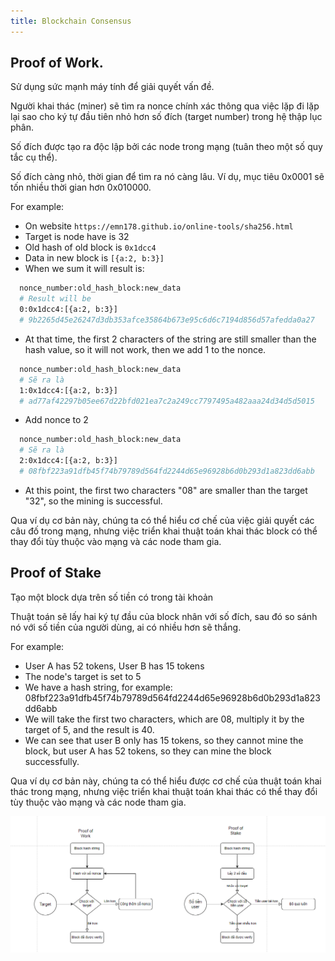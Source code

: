 ```yaml
---
title: Blockchain Consensus
---
```


## Proof of Work.

Sử dụng sức mạnh máy tính để giải quyết vấn đề.

Người khai thác (miner) sẽ tìm ra nonce chính xác thông qua việc lặp đi lặp lại sao cho ký tự đầu tiên nhỏ hơn số đích (target number) trong hệ thập lục phân.

Số đích được tạo ra độc lập bởi các node trong mạng (tuân theo một số quy tắc cụ thể).

Số đích càng nhỏ, thời gian để tìm ra nó càng lâu. Ví dụ, mục tiêu 0x0001 sẽ tốn nhiều thời gian hơn 0x010000.

For example:

- On website `https://emn178.github.io/online-tools/sha256.html`
- Target is node have is 32
- Old hash of old block is `0x1dcc4`
- Data in new block is `[{a:2, b:3}]`
- When we sum it will result is:

```bash
  nonce_number:old_hash_block:new_data
  # Result will be
  0:0x1dcc4:[{a:2, b:3}]
  # 9b2265d45e26247d3db353afce35864b673e95c6d6c7194d856d57afedda0a27
```

- At that time, the first 2 characters of the string are still smaller than the hash value, so it will not work, then we add 1 to the nonce.

```bash
  nonce_number:old_hash_block:new_data
  # Sẽ ra là
  1:0x1dcc4:[{a:2, b:3}]
  # ad77af42297b05ee67d22bfd021ea7c2a249cc7797495a482aaa24d34d5d5015
```

- Add nonce to 2

```bash
  nonce_number:old_hash_block:new_data
  # Sẽ ra là
  2:0x1dcc4:[{a:2, b:3}]
  # 08fbf223a91dfb45f74b79789d564fd2244d65e96928b6d0b293d1a823dd6abb
```

- At this point, the first two characters "08" are smaller than the target "32", so the mining is successful.

Qua ví dụ cơ bản này, chúng ta có thể hiểu cơ chế của việc giải quyết các câu đố trong mạng, nhưng việc triển khai thuật toán khai thác block có thể thay đổi tùy thuộc vào mạng và các node tham gia.

## Proof of Stake

Tạo một block dựa trên số tiền có trong tài khoản

Thuật toán sẽ lấy hai ký tự đầu của block nhân với số đích, sau đó so sánh nó với số tiền của người dùng, ai có nhiều hơn sẽ thắng.

For example:

- User A has 52 tokens, User B has 15 tokens
- The node's target is set to 5
- We have a hash string, for example: 08fbf223a91dfb45f74b79789d564fd2244d65e96928b6d0b293d1a823dd6abb
- We will take the first two characters, which are 08, multiply it by the target of 5, and the result is 40.
- We can see that user B only has 15 tokens, so they cannot mine the block, but user A has 52 tokens, so they can mine the block successfully.

Qua ví dụ cơ bản này, chúng ta có thể hiểu được cơ chế của thuật toán khai thác trong mạng, nhưng việc triển khai thuật toán khai thác có thể thay đổi tùy thuộc vào mạng và các node tham gia.

![Image](https://raw.githubusercontent.com/quankori/quankori.github.io/master/src/images/blockchain/6.PNG)
